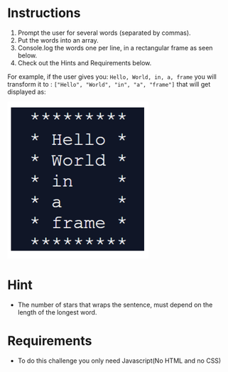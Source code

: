 # Instructions


1. Prompt the user for several words (separated by commas).
2. Put the words into an array.
3. Console.log the words one per line, in a rectangular frame as seen below.
4. Check out the Hints and Requirements below.

For example, if the user gives you:
`Hello, World, in, a, frame`
you will transform it to : `["Hello", "World", "in", "a", "frame"]`
that will get displayed as:

![stars and words](images/a.png)


# Hint

* The number of stars that wraps the sentence, must depend on the length of the longest word.


# Requirements

* To do this challenge you only need Javascript(No HTML and no CSS)